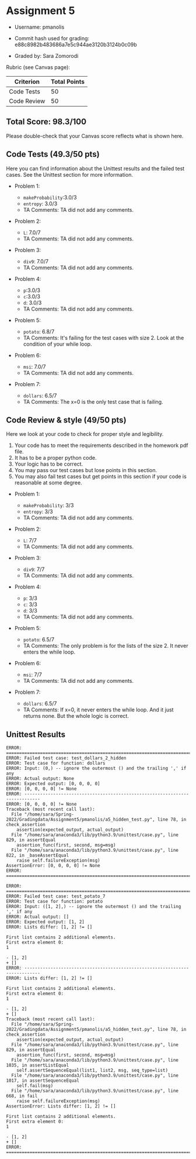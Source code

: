 # Assignment 5

- Username: pmanolis
- Commit hash used for grading: e88c8982b483686a7e5c944ae3120b3124b0c09b

- Graded by: Sara Zomorodi

Rubric (see Canvas page):

| Criterion           | Total Points |
| ------------------- | ------------ |
| Code Tests            | 50         |
| Code Review   | 50         |



## Total Score: 98.3/100
Please double-check that your Canvas score reflects what is shown here. 


## Code Tests (49.3/50 pts)
Here you can find information about the Unittest results and the failed test cases. See the Unittest section for more information. 

- Problem 1:
    - `makeProbability`:3.0/3
    - `entropy`: 3.0/3
    - TA Comments: TA did not add any comments.


- Problem 2:
    - `L`: 7.0/7
    - TA Comments: TA did not add any comments.


- Problem 3:
    - `div9`: 7.0/7
    - TA Comments: TA did not add any comments.


- Problem 4:
    - `p`:3.0/3
    - `c`:3.0/3
    - `d`: 3.0/3
    - TA Comments: TA did not add any comments.


- Problem 5:
    - `potato`: 6.8/7
    - TA Comments: It's failing for the test cases with size 2. Look at the condition of your while loop.


- Problem 6:
    - `msi`: 7.0/7
    - TA Comments: TA did not add any comments.


- Problem 7:
    - `dollars`: 6.5/7
    - TA Comments: The x=0 is the only test case that is failing. 

## Code Review & style (49/50 pts)

Here we look at your code to check for proper style and legibility.
1. Your code has to meet the requirements described in the homework pdf file.
2. It has to be a proper python code.
3. Your logic has to be correct.
4. You may pass our test cases but lose points in this section.
5. You may also fail test cases but get points in this section if your code is reasonable at some degree.

- Problem 1:
    - `makeProbability`: 3/3
    - `entropy`: 3/3
    - TA Comments: TA did not add any comments.


- Problem 2:
    - `L`: 7/7
    - TA Comments: TA did not add any comments.


- Problem 3:
    - `div9`: 7/7
    - TA Comments: TA did not add any comments.


- Problem 4:
    - `p`: 3/3
    - `c`: 3/3
    - `d`: 3/3
    - TA Comments: TA did not add any comments.


- Problem 5:
    - `potato`: 6.5/7
    - TA Comments: The only problem is for the lists of the size 2. It never enters the while loop.


- Problem 6:
    - `msi`: 7/7
    - TA Comments: TA did not add any comments.


- Problem 7:
    - `dollars`: 6.5/7
    - TA Comments: If x=0, it never enters the while loop. And it just returns none. But the whole logic is correct. 

## Unittest Results
```
ERROR: ============================================================================
ERROR: Failed test case: test_dollars_2_hidden
ERROR: Test case for function: dollars
ERROR: Input: (0,) -- ignore the outermost () and the trailing ',' if any
ERROR: Actual output: None
ERROR: Expected output: [0, 0, 0, 0]
ERROR: [0, 0, 0, 0] != None
ERROR: ----------------------------------------------------------------------------
ERROR: [0, 0, 0, 0] != None
Traceback (most recent call last):
  File "/home/sara/Spring-2022/Gradingdata/Assignment5/pmanolis/a5_hidden_test.py", line 78, in check_assertion
    assertion(expected_output, actual_output)
  File "/home/sara/anaconda3/lib/python3.9/unittest/case.py", line 829, in assertEqual
    assertion_func(first, second, msg=msg)
  File "/home/sara/anaconda3/lib/python3.9/unittest/case.py", line 822, in _baseAssertEqual
    raise self.failureException(msg)
AssertionError: [0, 0, 0, 0] != None
ERROR: ============================================================================
```
```
ERROR: ============================================================================
ERROR: Failed test case: test_potato_7
ERROR: Test case for function: potato
ERROR: Input: ([1, 2],) -- ignore the outermost () and the trailing ',' if any
ERROR: Actual output: []
ERROR: Expected output: [1, 2]
ERROR: Lists differ: [1, 2] != []

First list contains 2 additional elements.
First extra element 0:
1

- [1, 2]
+ []
ERROR: ----------------------------------------------------------------------------
ERROR: Lists differ: [1, 2] != []

First list contains 2 additional elements.
First extra element 0:
1

- [1, 2]
+ []
Traceback (most recent call last):
  File "/home/sara/Spring-2022/Gradingdata/Assignment5/pmanolis/a5_hidden_test.py", line 78, in check_assertion
    assertion(expected_output, actual_output)
  File "/home/sara/anaconda3/lib/python3.9/unittest/case.py", line 829, in assertEqual
    assertion_func(first, second, msg=msg)
  File "/home/sara/anaconda3/lib/python3.9/unittest/case.py", line 1035, in assertListEqual
    self.assertSequenceEqual(list1, list2, msg, seq_type=list)
  File "/home/sara/anaconda3/lib/python3.9/unittest/case.py", line 1017, in assertSequenceEqual
    self.fail(msg)
  File "/home/sara/anaconda3/lib/python3.9/unittest/case.py", line 668, in fail
    raise self.failureException(msg)
AssertionError: Lists differ: [1, 2] != []

First list contains 2 additional elements.
First extra element 0:
1

- [1, 2]
+ []
ERROR: ============================================================================
```
```
